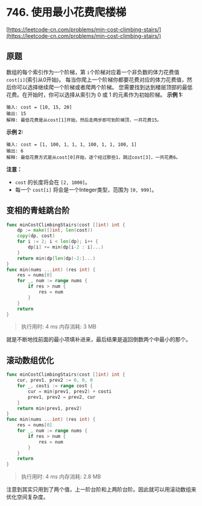 # 746. 使用最小花费爬楼梯
[https://leetcode-cn.com/problems/min-cost-climbing-stairs/](https://leetcode-cn.com/problems/min-cost-climbing-stairs/) 
## 原题
数组的每个索引作为一个阶梯，第 `i`个阶梯对应着一个非负数的体力花费值 `cost[i]`(索引从0开始)。
每当你爬上一个阶梯你都要花费对应的体力花费值，然后你可以选择继续爬一个阶梯或者爬两个阶梯。
您需要找到达到楼层顶部的最低花费。在开始时，你可以选择从索引为 0 或 1 的元素作为初始阶梯。
**示例 1:** 
```
输入: cost = [10, 15, 20]
输出: 15
解释: 最低花费是从cost[1]开始，然后走两步即可到阶梯顶，一共花费15。
```
**示例 2:** 
```
输入: cost = [1, 100, 1, 1, 1, 100, 1, 1, 100, 1]
输出: 6
解释: 最低花费方式是从cost[0]开始，逐个经过那些1，跳过cost[3]，一共花费6。
```
**注意：** 
- `cost` 的长度将会在 `[2, 1000]`。
- 每一个 `cost[i]` 将会是一个Integer类型，范围为 `[0, 999]`。


## 变相的青蛙跳台阶
```go
func minCostClimbingStairs(cost []int) int {
	dp := make([]int, len(cost))
	copy(dp, cost)
	for i := 2; i < len(dp); i++ {
		dp[i] += min(dp[i-2 : i]...)
	}
	return min(dp[len(dp)-2:]...)
}
func min(nums ...int) (res int) {
	res = nums[0]
	for _, num := range nums {
		if res > num {
			res = num
		}
	}
	return
}
```
>执行用时: 4 ms
内存消耗: 3 MB

就是不断地找前面的最小项填补进来，最后结果是返回倒数两个中最小的那个。

## 滚动数组优化
```go
func minCostClimbingStairs(cost []int) int {
	cur, prev1, prev2 := 0, 0, 0
	for _, costi := range cost {
		cur = min(prev1, prev2) + costi
		prev1, prev2 = prev2, cur
	}
	return min(prev1, prev2)
}
func min(nums ...int) (res int) {
	res = nums[0]
	for _, num := range nums {
		if res > num {
			res = num
		}
	}
	return
}
```
>执行用时: 4 ms
内存消耗: 2.8 MB

注意到其实只用到了两个值，上一阶台阶和上两阶台阶。因此就可以用滚动数组来优化空间复杂度。